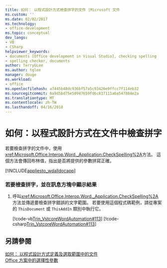 ```yaml
---
title: 如何： 以程式設計方式檢查拼字的文件 |Microsoft 文件
ms.custom: ''
ms.date: 02/02/2017
ms.technology:
- office-development
ms.topic: conceptual
dev_langs:
- VB
- CSharp
helpviewer_keywords:
- documents [Office development in Visual Studio], checking spelling
- spelling checker, documents
author: TerryGLee
ms.author: tglee
manager: douge
ms.workload:
- office
ms.openlocfilehash: a7445b48dc936bf57a5c93426e9ffcc7f114eb32
ms.sourcegitcommit: 6a9d5bd75e50947659fd6c837111a6a547884e2a
ms.translationtype: MT
ms.contentlocale: zh-TW
ms.lasthandoff: 04/16/2018
---
```

# <a name="how-to-programmatically-check-spelling-in-documents"></a>如何：以程式設計方式在文件中檢查拼字
  若要檢查拼字的文件中，使用<xref:Microsoft.Office.Interop.Word._Application.CheckSpelling%2A>方法。 這個方法會傳回布林值，指出是否將提供的參數拼寫正確。  
  
 [!INCLUDE[appliesto_wdalldocapp](../vsto/includes/appliesto-wdalldocapp-md.md)]  
  
### <a name="to-check-spelling-and-display-results-in-a-message-box"></a>若要檢查拼字，並在訊息方塊中顯示結果  
  
1.  呼叫<xref:Microsoft.Office.Interop.Word._Application.CheckSpelling%2A>方法並傳遞要檢查拼字錯誤的文字範圍。 若要使用這個程式碼範例，請從專案的 `ThisDocument` 或 `ThisAddIn` 類別中執行它。  
  
     [!code-vb[Trin_VstcoreWordAutomation#113](../vsto/codesnippet/VisualBasic/Trin_VstcoreWordAutomationVB/ThisDocument.vb#113)]
     [!code-csharp[Trin_VstcoreWordAutomation#113](../vsto/codesnippet/CSharp/Trin_VstcoreWordAutomationCS/ThisDocument.cs#113)]  
  
## <a name="see-also"></a>另請參閱  
 [如何： 以程式設計方式定義及選取範圍中的文件](../vsto/how-to-programmatically-define-and-select-ranges-in-documents.md)   
 [Office 方案中的選擇性參數](../vsto/optional-parameters-in-office-solutions.md)  
  
  